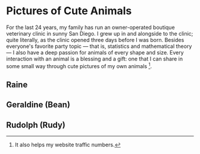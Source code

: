 # Pictures of Cute Animals

For the last 24 years, my family has run an owner-operated boutique veterinary clinic in sunny San Diego. I grew up in and alongside to the clinic; quite literally, as the clinic opened three days before I was born. Besides everyone's favorite party topic — that is, statistics and mathematical theory — I also have a deep passion for animals of every shape and size. Every interaction with an animal is a blessing and a gift: one that I can share in some small way through cute pictures of my own animals [^1].

[^1]: It also helps my website traffic numbers.

## Raine


## Geraldine (Bean)


## Rudolph (Rudy)
